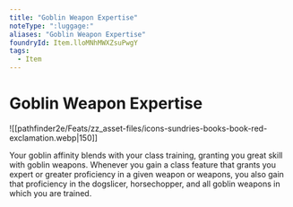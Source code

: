 ```yaml
---
title: "Goblin Weapon Expertise"
noteType: ":luggage:"
aliases: "Goblin Weapon Expertise"
foundryId: Item.lloMNhMWXZsuPwgY
tags:
  - Item
---
```


# Goblin Weapon Expertise
![[pathfinder2e/Feats/zz_asset-files/icons-sundries-books-book-red-exclamation.webp|150]]

Your goblin affinity blends with your class training, granting you great skill with goblin weapons. Whenever you gain a class feature that grants you expert or greater proficiency in a given weapon or weapons, you also gain that proficiency in the dogslicer, horsechopper, and all goblin weapons in which you are trained.
